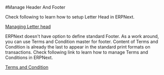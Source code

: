 <!-- add-breadcrumbs -->
#Manage Header And Footer

Check following to learn how to setup Letter Head in ERPNext.

[Managing Letter head](/docs/user/manual/en/setting-up/setup-wizard/step-5-letterhead-and-logo.html)

ERPNext doesn't have option to define standard Footer. As a work around, you can use Terms and Condition master for footer. Content of Terms and Condition is already the last to appear in the standard print formats on transactions. Check following link to learn how to manage Terms and Conditions in ERPNext.

[Terms and Condition](/docs/user/manual/en/setting-up/print/terms-and-conditions.html)
